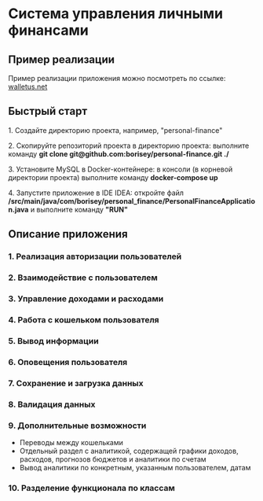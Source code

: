 <h1>Система управления личными финансами</h1>

<h2>Пример реализации</h2>
<p>Пример реализации приложения можно посмотреть по ссылке: <a href="https://walletus.net/">walletus.net</a></p>

<h2>Быстрый старт</h2>
<p>1. Создайте директорию проекта, например, "personal-finance"</p>
<p>2. Скопируйте репозиторий проекта в директорию проекта: выполните команду <strong>git clone git@github.com:borisey/personal-finance.git ./</strong></p>
<p>3. Установите MySQL в Docker-контейнере: в консоли (в корневой директории проекта) выполните команду <strong>docker-compose up</strong></p>
<p>4. Запустите приложение в IDE IDEA: откройте файл <strong>/src/main/java/com/borisey/personal_finance/PersonalFinanceApplication.java</strong> и выполните команду <strong>"RUN"</strong></p>

<h2>Описание приложения</h2>
<h3>1. Реализация авторизации пользователей</h3>
<h3>2. Взаимодействие с пользователем</h3>
<h3>3. Управление доходами и расходами</h3>
<h3>4. Работа с кошельком пользователя</h3>
<h3>5. Вывод информации</h3>
<h3>6. Оповещения пользователя</h3>
<h3>7. Сохранение и загрузка данных</h3>
<h3>8. Валидация данных</h3>
<h3>9. Дополнительные возможности</h3>
<ul>
    <li>Переводы между кошельками</li>
    <li>Отдельный раздел с аналитикой, содержащей графики доходов, расходов, прогнозов бюджетов и аналитики по счетам</li>
    <li>Вывод аналитики по конкретным, указанным пользователем, датам</li>
</ul>
<h3>10. Разделение функционала по классам</h3>

